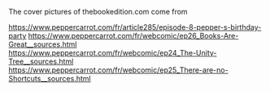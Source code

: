 The cover pictures of thebookedition.com come from

https://www.peppercarrot.com/fr/article285/episode-8-pepper-s-birthday-party
https://www.peppercarrot.com/fr/webcomic/ep26_Books-Are-Great__sources.html
https://www.peppercarrot.com/fr/webcomic/ep24_The-Unity-Tree__sources.html
https://www.peppercarrot.com/fr/webcomic/ep25_There-are-no-Shortcuts__sources.html
